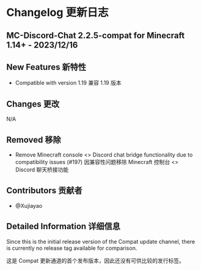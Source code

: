 # Changelog 更新日志

## MC-Discord-Chat 2.2.5-compat for Minecraft 1.14+ - 2023/12/16

## New Features 新特性

- Compatible with version 1.19
  兼容 1.19 版本

## Changes 更改

N/A

## Removed 移除

- Remove Minecraft console <> Discord chat bridge functionality due to compatibility issues (#197)
  因兼容性问题移除 Minecraft 控制台 <> Discord 聊天桥接功能

## Contributors 贡献者

- @Xujiayao

## Detailed Information 详细信息

Since this is the initial release version of the Compat update channel, there is currently no release tag available for comparison.

这是 Compat 更新通道的首个发布版本，因此还没有可供比较的发行标签。